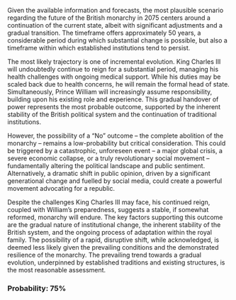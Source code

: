 Given the available information and forecasts, the most plausible scenario regarding the future of the British monarchy in 2075 centers around a continuation of the current state, albeit with significant adjustments and a gradual transition. The timeframe offers approximately 50 years, a considerable period during which substantial change is possible, but also a timeframe within which established institutions tend to persist. 

The most likely trajectory is one of incremental evolution. King Charles III will undoubtedly continue to reign for a substantial period, managing his health challenges with ongoing medical support. While his duties may be scaled back due to health concerns, he will remain the formal head of state. Simultaneously, Prince William will increasingly assume responsibility, building upon his existing role and experience. This gradual handover of power represents the most probable outcome, supported by the inherent stability of the British political system and the continuation of traditional institutions. 

However, the possibility of a “No” outcome – the complete abolition of the monarchy – remains a low-probability but critical consideration. This could be triggered by a catastrophic, unforeseen event – a major global crisis, a severe economic collapse, or a truly revolutionary social movement – fundamentally altering the political landscape and public sentiment. Alternatively, a dramatic shift in public opinion, driven by a significant generational change and fuelled by social media, could create a powerful movement advocating for a republic. 

Despite the challenges King Charles III may face, his continued reign, coupled with William’s preparedness, suggests a stable, if somewhat reformed, monarchy will endure. The key factors supporting this outcome are the gradual nature of institutional change, the inherent stability of the British system, and the ongoing process of adaptation within the royal family. The possibility of a rapid, disruptive shift, while acknowledged, is deemed less likely given the prevailing conditions and the demonstrated resilience of the monarchy. The prevailing trend towards a gradual evolution, underpinned by established traditions and existing structures, is the most reasonable assessment.

### Probability: 75%
